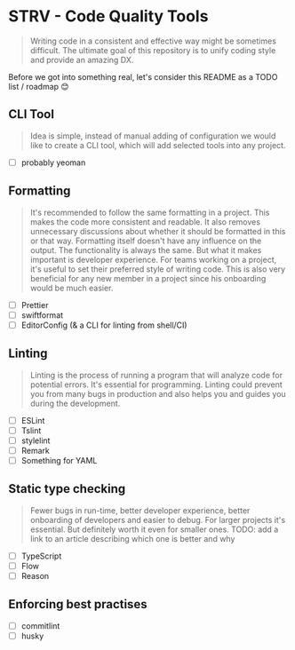 # STRV - Code Quality Tools

> Writing code in a consistent and effective way might be sometimes difficult. The ultimate goal of this repository is to unify coding style and provide an amazing DX.

Before we got into something real, let's consider this README as a TODO list / roadmap 😊

## CLI Tool

> Idea is simple, instead of manual adding of configuration we would like to create a CLI tool, which will add selected tools into any project.

- [ ] probably yeoman

## Formatting

> It's recommended to follow the same formatting in a project. This makes the code more consistent and readable. It also removes unnecessary discussions about whether it should be formatted in this or that way. Formatting itself doesn't have any influence on the output. The functionality is always the same. But what it makes important is developer experience. For teams working on a project, it's useful to set their preferred style of writing code. This is also very beneficial for any new member in a project since his onboarding would be much easier.

- [ ] Prettier
- [ ] swiftformat
- [ ] EditorConfig (& a CLI for linting from shell/CI)

## Linting

> Linting is the process of running a program that will analyze code for potential errors. It's essential for programming. Linting could prevent you from many bugs in production and also helps you and guides you during the development.

- [ ] ESLint
- [ ] Tslint
- [ ] stylelint
- [ ] Remark
- [ ] Something for YAML

## Static type checking

> Fewer bugs in run-time, better developer experience, better onboarding of developers and easier to debug. For larger projects it's essential. But definitely worth it even for smaller ones.
> TODO: add a link to an article describing which one is better and why

- [ ] TypeScript
- [ ] Flow
- [ ] Reason

## Enforcing best practises

- [ ] commitlint
- [ ] husky
